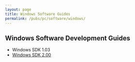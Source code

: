 ```yaml
---
layout: page
title: Windows Software Guides
permalink: /pubs/pc/software/windows/
---
```


Windows Software Development Guides
---

* Windows SDK 1.03
* [Windows SDK 2.00](sdk200/)
